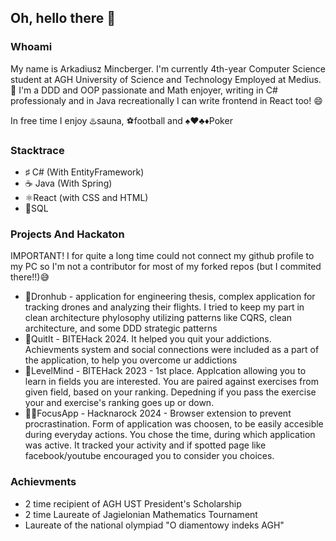 ## Oh, hello there 👋


### Whoami
My name is Arkadiusz Mincberger. I'm currently 4th-year Computer Science student at AGH University of Science and Technology Employed at Medius.
🔭 I'm a DDD and OOP passionate and Math enjoyer, writing in C# professionaly and in Java recreationally
I can write frontend in React too! 😄

In free time I enjoy ♨️sauna, ⚽football and ♠️♥️♣️♦️Poker

### Stacktrace
 - ♯ C# (With EntityFramework)
 - ☕ Java (With Spring)
 - ⚛️React (with CSS and HTML)
 - 💾SQL

### Projects And Hackaton
IMPORTANT! I for quite a long time could not connect my github profile to my PC so I'm not a contributor for most of my forked repos (but I commited there!!)😅
 - 🚁Dronhub - application for engineering thesis, complex application for tracking drones and analyzing their flights. I tried to keep my part in clean architecture phylosophy utilizing patterns like CQRS, clean architecture, and some DDD strategic patterns
 - 🚬QuitIt - BITEHack 2024. It helped you quit your addictions. Achievments system and social connections were included as a part of the application, to help you overcome ur addictions
 - 🧠LevelMind - BITEHack 2023 - 1st place. Applcation allowing you to learn in fields you are interested. You are paired against exercises from given field, based on your ranking. Depedning if you pass the exercise your and exercise's ranking goes up or down.
 - 🧘‍♂️FocusApp - Hacknarock 2024 - Browser extension to prevent procrastination. Form of application was choosen, to be easily accesible during everyday actions. You chose the time, during which application was active. It tracked your activity and if spotted page like facebook/youtube encouraged you to consider you choices.

### Achievments
 - 2 time recipient of AGH UST President's Scholarship
 - 2 time Laureate  of Jagielonian Mathematics Tournament
 - Laureate of the national olympiad "O diamentowy indeks AGH"
